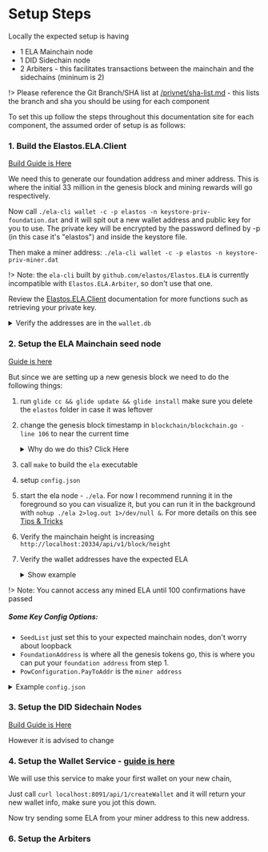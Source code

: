 
# Setup Steps

Locally the expected setup is having

- 1 ELA Mainchain node
- 1 DID Sidechain node
- 2 Arbiters - this facilitates transactions between the mainchain and the sidechains (mininum is 2)

!> Please reference the Git Branch/SHA list at [/privnet/sha-list.md](/privnet/sha-list.md) - this lists the branch and sha you should be using for each component

To set this up follow the steps throughout this documentation site for each component, the assumed order of
setup is as follows:

### 1. Build the Elastos.ELA.Client

[Build Guide is Here](/tools/ela-client.md)

We need this to generate our foundation address and miner address. This is where the initial 33 million in the genesis block and mining rewards will go respectively.

Now call `./ela-cli wallet -c -p elastos -n keystore-priv-foundation.dat` and it will spit out a new wallet address and public key for you to use.
The private key will be encrypted by the password defined by -p (in this case it's "elastos") and inside the keystore file.

Then make a miner address: `./ela-cli wallet -c -p elastos -n keystore-priv-miner.dat`

!> Note: the `ela-cli` built by `github.com/elastos/Elastos.ELA` is currently incompatible with `Elastos.ELA.Arbiter`, so don't use that one.

Review the [Elastos.ELA.Client](/tools/ela-client.md) documentation for more functions such as retrieving your private key.

<details>
<summary>Verify the addresses are in the <code>wallet.db</code></summary>

<code>
INDEX                            ADDRESS BALANCE                           (LOCKED)   TYPE
----- ---------------------------------- ------------------------------------------ ------
    1 ERfSYxiBDs1pjrUQjN5hHTdGYGeFkNJVTf 0                                      (0) MASTER
----- ---------------------------------- ------------------------------------------ ------
    2 EZngB4JXYAVhj8XZXR1HNWh2NkV5ttJtrE 0                                      (0) MASTER
----- ---------------------------------- ------------------------------------------ ------
</code>

</details>


### 2. Setup the ELA Mainchain seed node

[Guide is here](/core/mainchain/mainchain.md)

But since we are setting up a new genesis block we need to do the following things:

1. run `glide cc && glide update && glide install` make sure you delete the `elastos` folder in case it was leftover

2. change the genesis block timestamp in `blockchain/blockchain.go - line 106` to near the current time

    <details>
    <summary>Why do we do this? Click Here</summary>

    This has to do with the block time algorithm, every 720 blocks the difficulty is changed to keep the block time approx 2 mins.
    However every 24 hours of inactivity the difficulty decreases, so if we don't change the genesis time our block time will never recover to a nominal interval.
    </details>

3. call `make` to build the `ela` executable

4. setup `config.json`

5. start the ela node - `./ela`. For now I recommend running it in the foreground so you can visualize it, but you can run it in the background with `nohup ./ela 2>log.out 1>/dev/null &`.
For more details on this see [Tips & Tricks](/privnet/tips.md)

6. Verify the mainchain height is increasing `http://localhost:20334/api/v1/block/height`

7. Verify the wallet addresses have the expected ELA

    <details>
    <summary>Show example</summary>

    Index 1 - Foundation Address
    Index 2 - Miner Address

    <code>
    INDEX                            ADDRESS BALANCE                           (LOCKED)   TYPE
    ----- ---------------------------------- ------------------------------------------ ------
        1 ERfSYxiBDs1pjrUQjN5hHTdGYGeFkNJVTf 33000297.10045729           (326.48401900) MASTER
    ----- ---------------------------------- ------------------------------------------ ------
        2 EZngB4JXYAVhj8XZXR1HNWh2NkV5ttJtrE 159.97716826                (175.79908600) MASTER
    ----- ---------------------------------- ------------------------------------------ ------
    </code>
    </details>

!> Note: You cannot access any mined ELA until 100 confirmations have passed

##### Some Key Config Options:

- `SeedList` just set this to your expected mainchain nodes, don't worry about loopback
- `FoundationAddress` is where all the genesis tokens go, this is where you can put your `foundation address` from step 1.
- `PowConfiguration.PayToAddr` is the `miner address`


<details>
<summary>Example <code>config.json</code></summary>

<code>
{
  "Configuration": {
    "Magic": 7638401,
    "Version": 0,
    "SeedList": [
      "127.0.0.1:20338",
      "127.0.0.1:21338"
    ],
    "HttpInfoPort": 20333,
    "HttpInfoStart": true,
    "HttpRestPort": 20334,
    "HttpWsPort": 20335,
    "WsHeartbeatInterval": 60,
    "HttpJsonPort": 20336,
    "NodePort": 20338,
    "NodeOpenPort": 20866,
    "OpenService": true,
    "PrintLevel": 0,
    "MaxLogsSize": 0,
    "MaxPerLogSize": 0,
    "IsTLS": false,
    "CertPath": "./sample-cert.pem",
    "KeyPath": "./sample-cert-key.pem",
    "CAPath": "./sample-ca.pem",
    "FoundationAddress": "ERfSYxiBDs1pjrUQjN5hHTdGYGeFkNJVTf",
    "MultiCoreNum": 1,
    "MaxTransactionInBlock": 10000,
    "MaxBlockSize": 8000000,
    "MinCrossChainTxFee": 10000,
    "PowConfiguration": {
      "PayToAddr": "EZngB4JXYAVhj8XZXR1HNWh2NkV5ttJtrE",
      "AutoMining": true,
      "MinerInfo": "ELA",
      "MinTxFee": 100,
      "ActiveNet": "MainNet"
    },
    "VoteHeight": 100,
    "RpcConfiguration": {
      "User": "",
      "Pass": "",
      "WhiteIPList": [
        "0.0.0.0"
      ]
    },
    "Arbiters": [
      "023d24fa56c85c8bb28a141c98ff8e4da08c8efafe9b408903a81b020703d902d9",
      "032b62ee685897c143f01b44d273d21ee7a4a988831f73b216f0124ef83acc30f0"
    ]
  }
}
</code>

</details>


### 3. Setup the DID Sidechain Nodes

[Build Guide is Here](/core/sidechain-did/did.md)

However it is advised to change


### 4. Setup the Wallet Service -&nbsp;[guide is here](/services/wallet.md)

We will use this service to make your first wallet on your new chain,

Just call `curl localhost:8091/api/1/createWallet` and it will return your new wallet info, make sure you jot this down.

Now try sending some ELA from your miner address to this new address.




### 6. Setup the Arbiters

